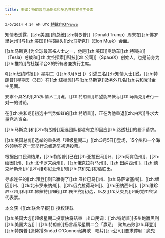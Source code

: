 ```yaml
---
title: 美媒：特朗普与马斯克和多名共和党金主会面
---
```

`3/6/2024 4:14 AM UTC` [轉載自GNews](https://gnews.org/articles/2369259)

知情者透露，[[zh:美国]]前总统[[zh:特朗普]]（Donald Trump）周末在[[zh:佛罗里达州]]与[[zh:美国]]科技巨头[[zh:马斯克]]（Elon Musk）会面。

[[zh:马斯克]]为全球最富裕人士之一，他是[[zh:美国]]电动车[[zh:特斯拉]]（Tesla）总裁和[[zh:太空探索]]科技[[zh:公司]]（SpaceX）创始人，也是前身为[[zh:推特]]的社媒平台X的所有者兼执行主席。

《[[zh:纽约时报]]》星期二（[[zh:3月5日]]）引述三名[[zh:知情人士]]说，[[zh:特朗普]]星期天（3日）在[[zh:棕榈滩]]与[[zh:马斯克]]及另外几名[[zh:共和党]]金主见面。

要求不具名的[[zh:知情人士]]说，[[zh:特朗普]]希望能尽快与[[zh:马斯克]]进行一对一的讨论。

在[[zh:共和党]]初选中气势如虹的[[zh:特朗普]]，正在为他重返[[zh:白宫]]寻求大量竞选资金。

[[zh:马斯克]]和[[zh:特朗普]]竞选团队都没有立即回应[[zh:路透社]]的置评请求。

[[zh:美国总统]]选举的重头戏「超级星期二」[[zh:3月5日]]登场，15个州和一个海外领地在这一天举行总统选举初选投票。

根据出口民调结果，[[zh:特朗普]]已在[[zh:亚拉巴马]]州、[[zh:阿肯色州]]、[[zh:缅因]]州、[[zh:北卡罗来纳州]]、[[zh:俄克拉荷马州]]、[[zh:田纳西州]]、[[zh:德克萨斯州]]和[[zh:维珍尼亚州]]的[[zh:共和党]]初选胜出。

寻求连任的[[zh:拜登]]则已赢得了[[zh:亚拉巴马]]州、[[zh:马萨诸塞州]]、[[zh:缅因]]州、[[zh:北卡罗来纳州]]、[[zh:俄克拉荷马州]]、[[zh:田纳西州]]、[[zh:维珍尼亚州]]和[[zh:佛蒙特]]州的[[zh:民主党]]初选，以及[[zh:艾奥瓦]]州的党团会议代表票。

本文获《[[zh:联合早报]]》授权转载

[[zh:美国大选]]超级星期二投票快将结束　出口民调：[[zh:特朗普]]多州跑赢黑利[[zh:美国大选]]｜[[zh:特朗普]]扬言超级星期二会「赢晒」　聚焦击败[[zh:拜登]][[zh:特朗普]]造势播Sinéad O&#x27;Connor经典歌　唱片[[zh:公司]]要求停用：魔鬼
